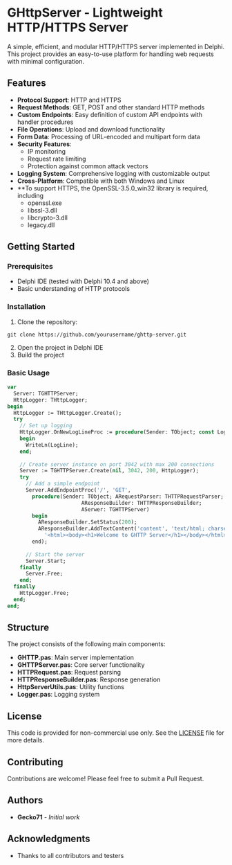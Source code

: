 # GHttpServer - Lightweight HTTP/HTTPS Server

A simple, efficient, and modular HTTP/HTTPS server implemented in Delphi. This project provides an easy-to-use platform for handling web requests with minimal configuration.

## Features

- **Protocol Support**: HTTP and HTTPS
- **Request Methods**: GET, POST and other standard HTTP methods
- **Custom Endpoints**: Easy definition of custom API endpoints with handler procedures
- **File Operations**: Upload and download functionality
- **Form Data**: Processing of URL-encoded and multipart form data
- **Security Features**: 
  - IP monitoring
  - Request rate limiting
  - Protection against common attack vectors
- **Logging System**: Comprehensive logging with customizable output
- **Cross-Platform**: Compatible with both Windows and Linux
- **To support HTTPS, the OpenSSL-3.5.0_win32 library is required, including
  - openssl.exe
  - libssl-3.dll
  - libcrypto-3.dll
  - legacy.dll

## Getting Started

### Prerequisites

- Delphi IDE (tested with Delphi 10.4 and above)
- Basic understanding of HTTP protocols

### Installation

1. Clone the repository:
```
git clone https://github.com/yourusername/ghttp-server.git
```

2. Open the project in Delphi IDE
3. Build the project

### Basic Usage

```pascal
var
  Server: TGHTTPServer;
  HttpLogger: THttpLogger;
begin
  HttpLogger := THttpLogger.Create();
  try
    // Set up logging
    HttpLogger.OnNewLogLineProc := procedure(Sender: TObject; const LogLine: string)
    begin
      WriteLn(LogLine);
    end;
    
    // Create server instance on port 3042 with max 200 connections
    Server := TGHTTPServer.Create(nil, 3042, 200, HttpLogger);
    try
      // Add a simple endpoint
      Server.AddEndpointProc('/', 'GET',
        procedure(Sender: TObject; ARequestParser: THTTPRequestParser;
                        AResponseBuilder: THTTPResponseBuilder;
                        ASerwer: TGHTTPServer)
        begin
          AResponseBuilder.SetStatus(200);
          AResponseBuilder.AddTextContent('content', 'text/html; charset=utf-8',
            '<html><body><h1>Welcome to GHTTP Server</h1></body></html>');
        end);
        
      // Start the server
      Server.Start;
    finally
      Server.Free;
    end;
  finally
    HttpLogger.Free;
  end;
end;
```

## Structure

The project consists of the following main components:

- **GHTTP.pas**: Main server implementation
- **GHTTPServer.pas**: Core server functionality
- **HTTPRequest.pas**: Request parsing
- **HTTPResponseBuilder.pas**: Response generation
- **HttpServerUtils.pas**: Utility functions
- **Logger.pas**: Logging system

## License

This code is provided for non-commercial use only. See the [LICENSE](LICENSE) file for more details.

## Contributing

Contributions are welcome! Please feel free to submit a Pull Request.

## Authors

- **Gecko71** - *Initial work*

## Acknowledgments

- Thanks to all contributors and testers
